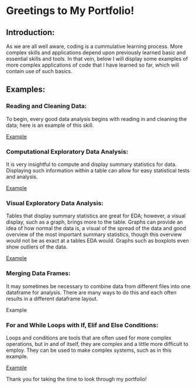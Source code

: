 # Greetings to My Portfolio!

## Introduction:

As we are all well aware, coding is a cummulative learning process. More complex skills and applications depend upon previously learned basic and essential skills and tools. In that vein, below I will display some examples of more complex applications of code that I have learned so far, which will contain use of such basics.

## Examples:

### Reading and Cleaning Data:

To begin, every good data analysis begins with reading in and cleaning the data; here is an example of this skill.

[Example](Reading-and-Cleaning-Data.md)

### Computational Exploratory Data Analysis:

It is very insightful to compute and display summary statistics for data. Displaying such information within a table can allow for easy statistical tests and analysis.

[Example](Computational-EDA-Example.md)

### Visual Exploratory Data Analysis:

Tables that display summary statistics are great for EDA; however, a visual display, such as a graph, brings more to the table. Graphs can provide an idea of how normal the data is, a visual of the spread of the data and good overview of the most important summary statistics, though this overview would not be as exact at a tables EDA would. Graphs such as boxplots even show outliers of the data. 

[Example](Visual-EDA.htm)

### Merging Data Frames:

It may sometimes be necessary to combine data from different files into one dataframe for analysis. There are many ways to do this and each often results in a different dataframe layout. 

Example

### For and While Loops with If, Elif and Else Conditions:

Loops and conditions are tools that are often used for more complex operations, but in and of itself, they are complex and a little more difficult to employ. They can be used to make complex systems, such as in this example.

[Example](For-and-While-Loop-Example.htm)

Thank you for taking the time to look through my portfolio! 
